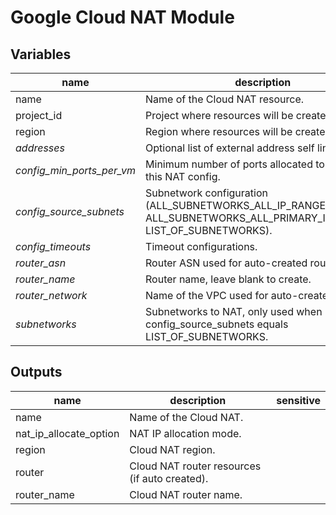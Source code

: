 # Google Cloud NAT Module

<!-- BEGIN TFDOC -->
## Variables

| name | description | type | required | default |
|---|---|:---: |:---:|:---:|
| name | Name of the Cloud NAT resource. | <code title="">string</code> | ✓ | <code title=""></code> |
| project_id | Project where resources will be created. | <code title="">string</code> | ✓ | <code title=""></code> |
| region | Region where resources will be created. | <code title="">string</code> | ✓ | <code title=""></code> |
| *addresses* | Optional list of external address self links. | <code title="list&#40;string&#41;">list(string)</code> |  | <code title="">[]</code> |
| *config_min_ports_per_vm* | Minimum number of ports allocated to a VM from this NAT config. | <code title="">number</code> |  | <code title="">64</code> |
| *config_source_subnets* | Subnetwork configuration (ALL_SUBNETWORKS_ALL_IP_RANGES, ALL_SUBNETWORKS_ALL_PRIMARY_IP_RANGES, LIST_OF_SUBNETWORKS). | <code title="">string</code> |  | <code title="">ALL_SUBNETWORKS_ALL_IP_RANGES</code> |
| *config_timeouts* | Timeout configurations. | <code title="object&#40;&#123;&#10;icmp            &#61; number&#10;tcp_established &#61; number&#10;tcp_transitory  &#61; number&#10;udp             &#61; number&#10;&#125;&#41;">object({...})</code> |  | <code title="&#123;&#10;icmp            &#61; 30&#10;tcp_established &#61; 1200&#10;tcp_transitory  &#61; 30&#10;udp             &#61; 30&#10;&#125;">...</code> |
| *router_asn* | Router ASN used for auto-created router. | <code title="">number</code> |  | <code title="">64514</code> |
| *router_name* | Router name, leave blank to create. | <code title="">string</code> |  | <code title=""></code> |
| *router_network* | Name of the VPC used for auto-created router. | <code title="">string</code> |  | <code title=""></code> |
| *subnetworks* | Subnetworks to NAT, only used when config_source_subnets equals LIST_OF_SUBNETWORKS. | <code title="list&#40;object&#40;&#123;&#10;self_link            &#61; string,&#10;config_source_ranges &#61; list&#40;string&#41;&#10;secondary_ranges     &#61; list&#40;string&#41;&#10;&#125;&#41;&#41;">list(object({...}))</code> |  | <code title="">[]</code> |

## Outputs

| name | description | sensitive |
|---|---|:---:|
| name | Name of the Cloud NAT. |  |
| nat_ip_allocate_option | NAT IP allocation mode. |  |
| region | Cloud NAT region. |  |
| router | Cloud NAT router resources (if auto created). |  |
| router_name | Cloud NAT router name. |  |
<!-- END TFDOC -->
